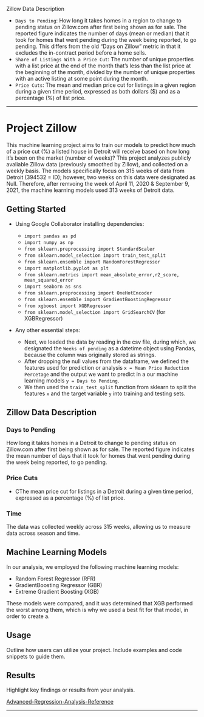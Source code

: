 Zillow Data Description
- `Days to Pending`: How long it takes homes in a region to change to pending status on Zillow.com after first being shown as for sale. The reported figure indicates the number of days (mean or median) that it took for homes that went pending during the week being reported, to go pending. This differs from the old “Days on Zillow” metric in that it excludes the in-contract period before a home sells.
- `Share of Listings With a Price Cut`: The number of unique properties with a list price at the end of the month that’s less than the list price at the beginning of the month, divided by the number of unique properties with an active listing at some point during the month.
- `Price Cuts`: The mean and median price cut for listings in a given region during a given time period, expressed as both dollars ($) and as a percentage (%) of list price.

---

# Project Zillow

This machine learning project aims to train our models to predict how much of a price cut (%) a listed house in Detroit will receive based on how long it’s been on the market (number of weeks)? This project analyzes publicly avaliable Zillow data (previously smoothed by Zillow), and collected on a weekly basis. The models specifically focus on 315 weeks of data from Detroit (394532 = ID); however, two weeks on this data were designated as Null. Therefore, after remvoing the week of April 11, 2020 & September 9, 2021, the machine learning models used 313 weeks of Detroit data. 

## Getting Started

- Using Google Collaborator installing dependencies:
    - `import pandas as pd`
    - `import numpy as np`
    - `from sklearn.preprocessing import StandardScaler`
    - `from sklearn.model_selection import train_test_split`
    - `from sklearn.ensemble import RandomForestRegressor`
    - `import matplotlib.pyplot as plt`
    - `from sklearn.metrics import mean_absolute_error,r2_score, mean_squared_error`
    - `import seaborn as sns`
    - `from sklearn.preprocessing import OneHotEncoder`
    - `from sklearn.ensemble import GradientBoostingRegressor`
    - `from xgboost import XGBRegressor`
    - `from sklearn.model_selection import GridSearchCV` (for XGBRegressor)

- Any other essential steps:
    - Next, we loaded the data by reading in the csv file, during which, we designated the `Weeks of pending` as a datetime object using Pandas, because the column was originally stored as strings. 
    - After dropping the null values from the dataframe, we defined the features used for prediction or analysis  `x = Mean Price Reduction Percetage` and the output we want to predict in a our machine learning models `y = Days to Pending`.
    - We then used the `train_test_split` function from sklearn to split the features `x` and the target variable `y` into training and testing sets. 

## Zillow Data Description

### Days to Pending
How long it takes homes in a Detroit to change to pending status on Zillow.com after first being shown as for sale. The reported figure indicates the mean number of days that it took for homes that went pending during the week being reported, to go pending.

### Price Cuts
- CThe mean price cut for listings in a Detroit during a given time period, expressed as a percentage (%) of list price.

### Time
The data was collected weekly across 315 weeks, allowing us to measure data across season and time. 


## Machine Learning Models

In our analysis, we employed the following machine learning models:

- Random Forest Regressor (RFR)
- GradientBoosting Regressor (GBR)
- Extreme Gradient Boosting (XGB)

These models were compared, and it was determined that XGB performed the worst among them, which is why we used a best fit for that model, in order to create a.

## Usage

Outline how users can utilize your project. Include examples and code snippets to guide them.

## Results

Highlight key findings or results from your analysis.

[Advanced-Regression-Analysis-Reference]

[Advanced-Regression-Analysis-Reference]: https://github.com/tatha04/Housing-Prices-Advanced-Regression-Techniques/blob/main/Housing.ipynb

---

